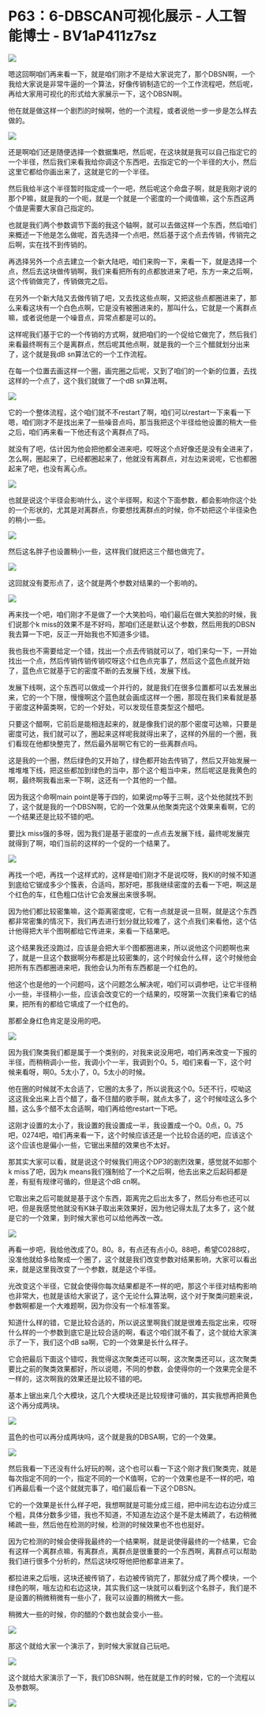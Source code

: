 # P63：6-DBSCAN可视化展示 - 人工智能博士 - BV1aP411z7sz

![](img/11fc51c235723f9442469c67335d4f9d_0.png)

嗯这回啊咱们再来看一下，就是咱们刚才不是给大家说完了，那个DBSN啊，一个我给大家说是非常牛逼的一个算法，好像传销制造它的一个工作流程吧，然后呢，再给大家用可视化的形式给大家展示一下，这个DBSN啊。

他在就是做这样一个剧烈的时候啊，他的一个流程，或者说他一步一步是怎么样去做的。

![](img/11fc51c235723f9442469c67335d4f9d_2.png)

还是啊咱们还是随便选择一个数据集吧，然后呢，在这块就是我可以自己指定它的一个半径，然后我们来看我给你调这个东西吧，去指定它的一个半径的大小，然后这里它都给你画出来了，这就是它的一个半径。

然后我给半这个半径暂时指定成一个一吧，然后呢这个命盘子啊，就是我刚才说的那个P嘛，就是我的一个呃，就是一个就是一个密度的一个阈值嘛，这个东西这两个值是需要大家自己指定的。

也就是我们两个参数调节下面的我这个轴啊，就可以去做这样一个东西，然后咱们来概述一下他是怎么做呢，首先选择一个点吧，然后基于这个点去传销，传销完之后啊，实在找不到传销的。

再选择另外一个点去建立一个新大陆吧，咱们来购一下，来看一下，就是选择一个点，然后去这块做传销啊，我们来看把所有的点都放进来了吧，东方一来之后啊，这个传销做完了，传销做完之后。

在另外一个新大陆又去做传销了吧，又去找这些点啊，又把这些点都圈进来了，那么来看这块有一个白色点啊，它是没有被圈进来的，那叫什么，它就是一个离群点嘛，或者说他是一个噪音点，异常点都是可以的。

这样呢我们基于它的一个传销的方式啊，就把咱们的一个促给它做完了，然后我们来看最终啊有三个是离群点，然后呢其他点啊，就是我的一个三个醋就划分出来了，这个就是我dB sn算法它的一个工作流程。

在每一个位置去画这样一个圈，画完圈之后呢，又到了咱们的一个新的位置，去找这样的一个点了，这个我们就做了一个dB sn算法啊。



![](img/11fc51c235723f9442469c67335d4f9d_4.png)

它的一个整体流程，这个咱们就不不restart了啊，咱们可以restart一下来看一下嗯，咱们刚才不是找出来了一些噪音点吗，那当我把这个半径给他设置的稍大一些之后，咱们再来看一下他还有这个离群点了吗。

就没有了吧，估计因为他会把他都全进来吧，哎呀这个点好像还是没有全进来了，怎么啊，圈起来了，已经都圈起来了，他就没有离群点，对左边来说呢，它也都圈起来了吧，也没有离心点。



![](img/11fc51c235723f9442469c67335d4f9d_6.png)

也就是说这个半径会影响什么，这个半径啊，和这个下面参数，都会影响你这个处的一个形状的，尤其是对离群点，你要想找离群点的时候，你不妨把这个半径染色的稍小一些。



![](img/11fc51c235723f9442469c67335d4f9d_8.png)

然后这名胖子也设置稍小一些，这样我们就把这三个醋也做完了。

![](img/11fc51c235723f9442469c67335d4f9d_10.png)

这回就没有菱形点了，这个就是两个参数对结果的一个影响的。

![](img/11fc51c235723f9442469c67335d4f9d_12.png)

再来找一个吧，咱们刚才不是做了一个大笑脸吗，咱们最后在做大笑脸的时候，我们说那个k miss的效果不是不好吗，那咱们还是默认这个参数，然后用我的DBSN我去算一下吧，反正一开始我也不知道多少错。

我也我也不需要给定一个错，找出一个点去传销就可以了，咱们来勾一下，一开始找出一个点，然后传销传销传销哎呀这个红色点完事了，然后这个蓝色点就开始了，蓝色点它就基于它的密度不断的去发展下线，发展下线。

发展下线啊，这个东西可以做成一个并行的，就是我们在很多位置都可以去发展出来，它的一个下限，慢慢啊这个蓝色就会画成这样一个圈，那现在我们来看就是基于密度这种菌类啊，它的一个好处，可以发现任意类型这个醋吧。

只要这个醋啊，它前后是能相连起来的，就是像我们说的那个密度可达嘛，只要是密度可达，我们就可以了，圈起来这样呢我就得出来了，这样的外层的一个圈，我们看现在他都快整完了，然后最外层啊它有它的一些离群点吗。

这是我的一个圈，然后绿色的又开始了，绿色都开始去传销了，然后又开始发展一堆堆堆下线，把这些都加到绿色的当中，那个这个粗当中来，然后呢这是我黄色的啊，最终啊我看出来一下啊，这还有一个其他的一个醋。

因为我这个命啊main point是等于四的，如果说mp等于三啊，这个处他就找不到了，这个就是我的一个DBSN啊，它的一个效果从他聚类完这个效果来看啊，它的一个结果还是比较不错的吧。

要比k miss强的多呀，因为我们是基于密度的一点点去发展下线，最终呢发展完就得到了啊，咱们当前的这样的一个促的一个结果了。



![](img/11fc51c235723f9442469c67335d4f9d_14.png)

再找一个吧，再找一个这样式的，这样是咱们刚才不是说哎呀，我KI的时候不知道到底给它锯成多少个簇表，合适吗，那好吧，那我继续密度的去看一下吧，啊这是个红色的车，红色粗口估计它会发展出来很多啊。

因为他们都比较密集嘛，这个距离密度呢，它有一点就是说一旦啊，就是这个东西都非常密集的情况下，我们再去进行划分就比较难了，这个点我们来看他，这个估计他得把大半个图啊都给它传进来，来看一下结果吧。

这个结果我还没跑过，应该是会把大半个图都圈进来，所以说他这个问题啊也来了，就是一旦这个数据啊分布都是比较密集的，这个时候会什么样，这个时候他会把所有东西都圈进来吧，我他会认为所有东西都是一个红色的。

他这个也是他的一个问题吗，这个问题怎么解决呢，咱们可以调参吧，让它半径稍小一些，半径稍小一些，应该会改变它的一个结果的，哎呀第一次我们来看它的结果，把所有的都给它填成了一个红色的。

那都全身红色肯定是没用的吧。

![](img/11fc51c235723f9442469c67335d4f9d_16.png)

因为我们聚类我们都是属于一个类别的，对我来说没用吧，咱们再来改变一下报的半径，而稍稍调小一些，我调小个一半，我调到个0。5，咱们来看一下，这个时候来看呀，啊0。5太小了，0。5太小的时候。

他在圈的时候就不太合适了，它圈的太多了，所以说我这个0。5还不行，哎呦这这这我全出来上百个醋了，备不住醋的歌手啊，就点太多了，这个时候哇这么多个醋，这么多个醋不太合适啊，咱们再给他restart一下吧。

这刚才设置的太小了，我设置的我设置成一半，我设置成一个0。0点，0。75吧，0274吧，咱们再来看一下，这个时候应该还是一个比较合适的吧，应该这个这个应该也是偏小一些，它锯出来醋的效果也不太好。

那其实大家可以看，就是说这个时候我们用这个DP3的剧烈效果，感觉就不如那个k miss了吧，因为k means我们强制给了一个K之后啊，他去出来之后起码都是差，有挺有规律可循的，但是这个dB cn啊。

它取出来之后可能就是基于这个东西，距离完之后出太多了，然后分布也还可以吧，但是我感觉他就没有K妹子取出来效果好，因为他记得太乱了太多了，这个就是它的一个效果，到时候大家也可以给他再改一改。



![](img/11fc51c235723f9442469c67335d4f9d_18.png)

再看一步吧，我给他改成了0。80。8，有点还有点小0。88吧，希望C0288哎，没准他就给多给聚成一个圈了，这个就是我们改变参数对结果影响，大家可以看出来，就是这里我改变了一个参数，就是这个半径。

光改变这个半径，它就会使得你每次结果都是不一样的吧，那这个半径对结构影响也非常大，也就是该给大家说了，这个无论什么算法啊，这个对于聚类问题来说，参数啊都是一个大难题啊，因为你没有一个标准答案。

知道什么样的错，它是比较合适的，所以说这里啊我们就是很难去指定出来，哎呀什么样的一个参数到底它是比较合适的啊，看这个咱们就不看了，这个就给大家演示了一下，我们这个dB sa啊，它的一个效果是长什么样子。

它会把最后下面这个错哎，我觉得这次聚类还可以啊，这次聚类还可以，这次聚类要比之前的聚类效果都好，所以说嗯，不同的参数，会使得你的一个效果完全是不一样的，这次啊我的效果还是比较不错的吧。

基本上锯出来几个大模块，这几个大模块还是比较规律可循的，其实我想再把黄色这个再分成两块。

![](img/11fc51c235723f9442469c67335d4f9d_20.png)

蓝色的也可以再分成两块吗，这个就是我的DBSA啊，它的一个效果。

![](img/11fc51c235723f9442469c67335d4f9d_22.png)

然后我看一下还没有什么好玩的啊，这个也可以看一下这个刚才我们聚类完，就是每次指定不同的一个，指定不同的一个K值啊，它的一个效果也是不一样的吧，咱们再最后看一个这个就就完事了，咱们最后看一下这个DBSN。

它的一个效果是长什么样子吧，我想啊就是可能分成三组，把中间左边右边分成三个粗，具体分数多少错，我也不知道，不知道左边这个是不是太稀疏了，右边稍微稀疏一些，然后他在检测的时候，检测的时候效果也不也也挺好。

因为它检测的时候会使得我最终的一个结果啊，就是说使得最终的一个结果，它会有这样一个离群点嘛，有离群点，离群点是很重要的一个东西啊，离群点可以帮助我们进行很多个分析的，然后这块哎呀他把他都拿进来了。

都拉进来之后哦，这块还被传销了，右边被传销完了，那就分成了两个模块，一个绿色的啊，哦左边和右边这块，其实我们这一块就可以看到这个名胖子，我们是不是设置的稍微稍微有一些小了，我可以设置的稍微大一些。

稍微大一些的时候，你的醋的个数也就会变小一些。

![](img/11fc51c235723f9442469c67335d4f9d_24.png)

那这个就给大家一个演示了，到时候大家就自己玩吧。

![](img/11fc51c235723f9442469c67335d4f9d_26.png)

这个就给大家演示了一下，我们DBSN啊，他在就是工作的时候，它的一个流程以及参数啊。

![](img/11fc51c235723f9442469c67335d4f9d_28.png)